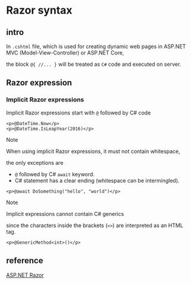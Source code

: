 # Razor syntax
## intro
In `.cshtml` file, which is used for creating dynamic web pages in ASP.NET MVC (Model-View-Controller) or ASP.NET Core, 

the block `@{ //... }` will be treated as `C#` code and executed on server.

## Razor expression
### Implicit Razor expressions
Implicit Razor expressions start with `@` followed by C# code

```
<p>@DateTime.Now</p>
<p>@DateTime.IsLeapYear(2016)</p>
```

> [!NOTE]
> When using implicit Razor expressions, it must not contain whitespace,
>
> the only exceptions are
>
> + `@` followed by C# `await` keyword.
> + C# statement has a clear ending (whitespace can be intermingled).
>
> ```
> <p>@await DoSomething("hello", "world")</p>
> ```

> [!NOTE]
> Implicit expressions cannot contain C# generics
>
> since the characters inside the brackets (`<>`) are interpreted as an HTML tag. 
>
> ```
> <p>@GenericMethod<int>()</p>
> ```
### 
## reference
[ASP.NET Razor](https://zh.wikipedia.org/zh-tw/ASP.NET_Razor)
